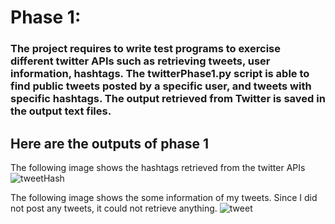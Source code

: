 # Phase 1: 

### The project requires to write test programs to exercise different twitter APIs such as retrieving tweets, user information, hashtags. The twitterPhase1.py script is able to find public tweets posted by a specific user, and tweets with specific hashtags. The output retrieved from Twitter is saved in the output text files.

## Here are the outputs of phase 1

The following image shows the hashtags retrieved from the twitter APIs
![tweetHash](https://user-images.githubusercontent.com/44420954/208591828-aaa8bc8a-06af-49d9-9ad0-260a2d8340b3.png)

The following image shows the some information of my tweets. Since I did not post any tweets, it could not retrieve anything.
![tweet](https://user-images.githubusercontent.com/44420954/208592406-26b82cf3-b1e0-4b50-8d7f-7466216c291b.png)

